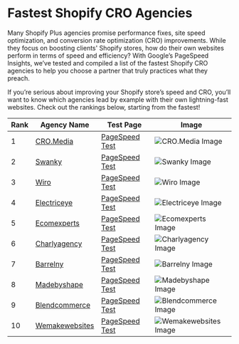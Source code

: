 # Fastest Shopify CRO Agencies

Many Shopify Plus agencies promise performance fixes, site speed optimization, and conversion rate optimization (CRO) improvements. While they focus on boosting clients' Shopify stores, how do their own websites perform in terms of speed and efficiency? With Google’s PageSpeed Insights, we’ve tested and compiled a list of the fastest Shopify CRO agencies to help you choose a partner that truly practices what they preach.

If you’re serious about improving your Shopify store’s speed and CRO, you’ll want to know which agencies lead by example with their own lightning-fast websites. Check out the rankings below, starting from the fastest!

| Rank | Agency Name | Test Page | Image |
|------|-------------|-----------|-------|
| 1    | [CRO.Media](https://cro.media) | [PageSpeed Test](https://pagespeed.web.dev/analysis/https-cro-media/yd8fai406m?form_factor=mobile) | ![CRO.Media Image](https://github.com/user-attachments/assets/94393739-b0e7-49e9-8a23-4ad3e4882ebc) |
| 2    | [Swanky](https://swankyagency.com/how-to-manage-composable-commerce-implementation/) | [PageSpeed Test](https://pagespeed.web.dev/analysis/https-swankyagency-com/66u5mjqsfu?form_factor=mobile) | ![Swanky Image](https://github.com/user-attachments/assets/2b70c298-0354-4d25-b55b-7c43ec89c211) |
| 3    | [Wiro](https://www.wiro.agency/service/discovery) | [PageSpeed Test](https://pagespeed.web.dev/analysis/https-www-wiro-agency/2ga877zoi6?form_factor=mobile) | ![Wiro Image](https://github.com/user-attachments/assets/2b2d2ada-c8f4-40ce-a846-bcbba9db3f87) |
| 4    | [Electriceye](https://electriceye.io/blogs/articles/5-spots-to-upsell-on-your-shopify-store) | [PageSpeed Test](https://pagespeed.web.dev/analysis/https-electriceye-io/qsp2gpb4xw?form_factor=mobile) | ![Electriceye Image](https://github.com/user-attachments/assets/8fdc8031-2a86-45d0-bea7-18584bb2a9ab) |
| 5    | [Ecomexperts](https://ecomexperts.io/blogs/all/10-strategies-to-maximize-halloween-sales) | [PageSpeed Test](https://pagespeed.web.dev/analysis/https-ecomexperts-io/pfq1ripz2y?form_factor=mobile) | ![Ecomexperts Image](https://github.com/user-attachments/assets/c09ef437-2f31-44eb-91b0-590c508ac5aa) |
| 6    | [Charlyagency](https://www.charlyagency.com/privacy-policy) | [PageSpeed Test](https://pagespeed.web.dev/analysis/https-www-charlyagency-com/lqqlh29imd?form_factor=mobile) | ![Charlyagency Image](https://github.com/user-attachments/assets/8eb02cc4-ad9a-4225-9dad-1bc5f82d7a6a) |
| 7    | [Barrelny](https://www.barrelny.com/posts/reimagining-the-omnichannel-e-commerce-experience-for-riigs-waterproof-hat-brand) | [PageSpeed Test](https://pagespeed.web.dev/analysis/https-www-barrelny-com/ctx4ujao9j?form_factor=mobile) | ![Barrelny Image](https://github.com/user-attachments/assets/5025a27d-28e4-4917-bddf-1d403a445386) |
| 8    | [Madebyshape](https://madebyshape.co.uk/web-design-blog/euro-2024-kit-prices-ranked-englands-shirt-among-the-priciest-but-can-we-win-it/) | [PageSpeed Test](https://pagespeed.web.dev/analysis/https-madebyshape-co-uk/ti42uo90gy?form_factor=mobile) | ![Madebyshape Image](https://github.com/user-attachments/assets/fdc10133-2e24-4512-b2f4-0918cb4d824f) |
| 9    | [Blendcommerce](https://blendcommerce.com) | [PageSpeed Test](https://pagespeed.web.dev/analysis/https-blendcommerce-com/nvazn0mjoh?form_factor=mobile) | ![Blendcommerce Image](https://github.com/user-attachments/assets/fa2186af-c1d9-49b2-81ce-92334a9f895a) |
| 10   | [Wemakewebsites](https://wecanflyagency.com/blog/how-to-start-a-clothing-brand-in-2024-10-step-guide/) | [PageSpeed Test](https://pagespeed.web.dev/analysis/https-wecanflyagency-com/r7j74fdsw4?form_factor=mobile) | ![Wemakewebsites Image](https://github.com/user-attachments/assets/36fdef2e-021c-4a8a-8a71-93e317fe5e53) |
